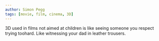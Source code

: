 ```yaml
---
author: Simon Pegg
tags: [movie, film, cinema, 3D]
---
```

3D used in films not aimed at children is like seeing someone you respect trying toohard. Like witnessing your dad in leather trousers.